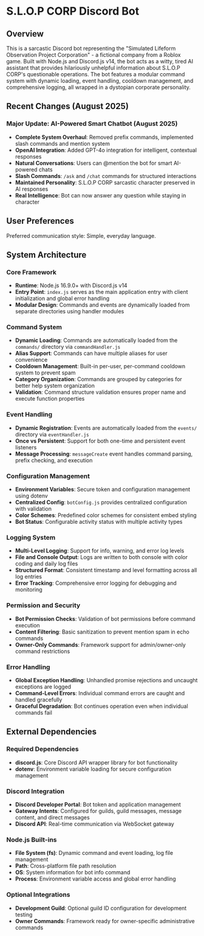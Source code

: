 # S.L.O.P CORP Discord Bot

## Overview

This is a sarcastic Discord bot representing the "Simulated Lifeform Observation Project Corporation" - a fictional company from a Roblox game. Built with Node.js and Discord.js v14, the bot acts as a witty, tired AI assistant that provides hilariously unhelpful information about S.L.O.P CORP's questionable operations. The bot features a modular command system with dynamic loading, event handling, cooldown management, and comprehensive logging, all wrapped in a dystopian corporate personality.

## Recent Changes (August 2025)

### Major Update: AI-Powered Smart Chatbot (August 2025)
- **Complete System Overhaul**: Removed prefix commands, implemented slash commands and mention system
- **OpenAI Integration**: Added GPT-4o integration for intelligent, contextual responses
- **Natural Conversations**: Users can @mention the bot for smart AI-powered chats
- **Slash Commands**: `/ask` and `/chat` commands for structured interactions
- **Maintained Personality**: S.L.O.P CORP sarcastic character preserved in AI responses
- **Real Intelligence**: Bot can now answer any question while staying in character

## User Preferences

Preferred communication style: Simple, everyday language.

## System Architecture

### Core Framework
- **Runtime**: Node.js 16.9.0+ with Discord.js v14
- **Entry Point**: `index.js` serves as the main application entry with client initialization and global error handling
- **Modular Design**: Commands and events are dynamically loaded from separate directories using handler modules

### Command System
- **Dynamic Loading**: Commands are automatically loaded from the `commands/` directory via `commandHandler.js`
- **Alias Support**: Commands can have multiple aliases for user convenience
- **Cooldown Management**: Built-in per-user, per-command cooldown system to prevent spam
- **Category Organization**: Commands are grouped by categories for better help system organization
- **Validation**: Command structure validation ensures proper name and execute function properties

### Event Handling
- **Dynamic Registration**: Events are automatically loaded from the `events/` directory via `eventHandler.js`
- **Once vs Persistent**: Support for both one-time and persistent event listeners
- **Message Processing**: `messageCreate` event handles command parsing, prefix checking, and execution

### Configuration Management
- **Environment Variables**: Secure token and configuration management using dotenv
- **Centralized Config**: `botConfig.js` provides centralized configuration with validation
- **Color Schemes**: Predefined color schemes for consistent embed styling
- **Bot Status**: Configurable activity status with multiple activity types

### Logging System
- **Multi-Level Logging**: Support for info, warning, and error log levels
- **File and Console Output**: Logs are written to both console with color coding and daily log files
- **Structured Format**: Consistent timestamp and level formatting across all log entries
- **Error Tracking**: Comprehensive error logging for debugging and monitoring

### Permission and Security
- **Bot Permission Checks**: Validation of bot permissions before command execution
- **Content Filtering**: Basic sanitization to prevent mention spam in echo commands
- **Owner-Only Commands**: Framework support for admin/owner-only command restrictions

### Error Handling
- **Global Exception Handling**: Unhandled promise rejections and uncaught exceptions are logged
- **Command-Level Errors**: Individual command errors are caught and handled gracefully
- **Graceful Degradation**: Bot continues operation even when individual commands fail

## External Dependencies

### Required Dependencies
- **discord.js**: Core Discord API wrapper library for bot functionality
- **dotenv**: Environment variable loading for secure configuration management

### Discord Integration
- **Discord Developer Portal**: Bot token and application management
- **Gateway Intents**: Configured for guilds, guild messages, message content, and direct messages
- **Discord API**: Real-time communication via WebSocket gateway

### Node.js Built-ins
- **File System (fs)**: Dynamic command and event loading, log file management
- **Path**: Cross-platform file path resolution
- **OS**: System information for bot info command
- **Process**: Environment variable access and global error handling

### Optional Integrations
- **Development Guild**: Optional guild ID configuration for development testing
- **Owner Commands**: Framework ready for owner-specific administrative commands